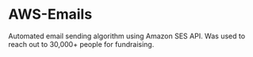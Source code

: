# AWS-Emails

Automated email sending algorithm using Amazon SES API. Was used to reach out to 30,000+ people for fundraising.
